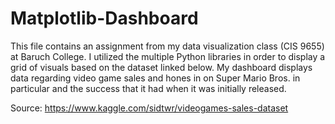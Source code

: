 # Matplotlib-Dashboard

This file contains an assignment from my data visualization class (CIS 9655) at Baruch College. I utilized the multiple Python libraries in order to display a grid of visuals based on the dataset linked below. My dashboard displays data regarding video game sales and hones in on Super Mario Bros. in particular and the success that it had when it was initially released.

Source: https://www.kaggle.com/sidtwr/videogames-sales-dataset
